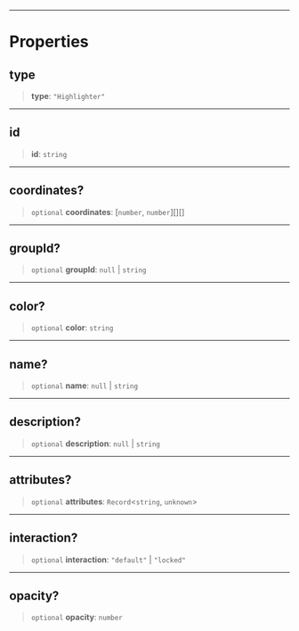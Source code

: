 ***

# Properties

## type

> **type**: `"Highlighter"`

***

## id

> **id**: `string`

***

## coordinates?

> `optional` **coordinates**: \[`number`, `number`]\[]\[]

***

## groupId?

> `optional` **groupId**: `null` | `string`

***

## color?

> `optional` **color**: `string`

***

## name?

> `optional` **name**: `null` | `string`

***

## description?

> `optional` **description**: `null` | `string`

***

## attributes?

> `optional` **attributes**: `Record`\<`string`, `unknown`>

***

## interaction?

> `optional` **interaction**: `"default"` | `"locked"`

***

## opacity?

> `optional` **opacity**: `number`
